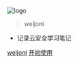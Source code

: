 <!-- _coverpage.md 封面 -->

![logo](_media/icon2.png)

> weljoni

- 记录云安全学习笔记

[weljoni](https://github.com/weljoni)
[开始使用](/docs/index.html)